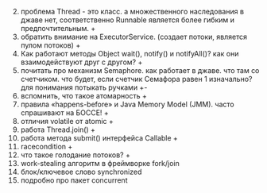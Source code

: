2. проблема Thread - это класс. а множественного наследования в джаве нет, соответственно Runnable является более гибким и предпочтительным. +
3. обратить внимание на ExecutorService. (создает потоки, является пулом потоков) +
4. Как работают методы Object wait(), notify() и notifyAll()? как они взаимодействуют друг с другом? +
5. почитать про механизм Semaphore. как работает в джаве. что там со счетчиком.  что будет, если счетчик Семафора равен 1 изначально? для понимания потыкать ручками +-
6. вспомнить, что такое атомарность +
7. правила «happens-before» и Java Memory Model (JMM). часто спрашивают  на БОССЕ! +
8. отличия volatile от atomic +
9. работа Thread.join() +
10. работа метода submit() интерфейса Callable +
11. racecondition +
12. что такое голодание потоков? +
13. work-stealing алгоритм в фреймворке fork/join
14. блок/ключевое слово synchronized
15. подробно про пакет concurrent